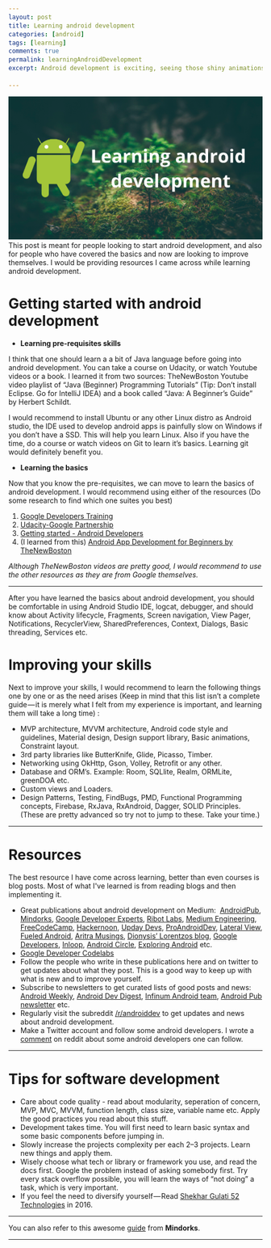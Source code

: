 ```yaml
---
layout: post
title: Learning android development
categories: [android]
tags: [learning]
comments: true
permalink: learningAndroidDevelopment
excerpt: Android development is exciting, seeing those shiny animations makes one smile. This post is meant for people looking to start android development, and also for people who have covered the basics and now are looking to improve themselves.

---
```


![Background photo by](/assets/postImages/learning_android_development.png)
This post is meant for people looking to start android development, and also for people who have covered the basics and now are looking to improve themselves.
I would be providing resources I came across while learning android development.

# Getting started with android development
- **Learning pre-requisites skills**

I think that one should learn a a bit of Java language before going into android development. You can take a course on Udacity, or watch Youtube videos or a book. I learned it from two sources: TheNewBoston Youtube video playlist of “Java (Beginner) Programming Tutorials” (Tip: Don’t install Eclipse. Go for IntelliJ IDEA) and a book called “Java: A Beginner’s Guide” by Herbert Schildt.

I would recommend to install Ubuntu or any other Linux distro as Android studio, the IDE used to develop android apps is painfully slow on Windows if you don’t have a SSD. This will help you learn Linux. Also if you have the time, do a course or watch videos on Git to learn it’s basics. Learning git would definitely benefit you.

- **Learning the basics**

Now that you know the pre-requisites, we can move to learn the basics of android development. I would recommend using either of the resources (Do some research to find which one suites you best)
1. [Google Developers Training](https://developers.google.com/training/)
2. [Udacity-Google Partnership](https://www.udacity.com/google)
3. [Getting started - Android Developers](https://developer.android.com/index.html) 
4. (I learned from this) [Android App Development for Beginners by TheNewBoston](https://www.youtube.com/playlist?list=PL6gx4Cwl9DGBsvRxJJOzG4r4k_zLKrnxl) 

*Although TheNewBoston videos are pretty good, I would recommend to use the other resources as they are from Google themselves.*

---

After you have learned the basics about android development, you should be comfortable in using Android Studio IDE, logcat, debugger, and should know about Activity lifecycle, Fragments, Screen navigation, View Pager, Notifications, RecyclerView, SharedPreferences, Context, Dialogs, Basic threading, Services etc.

# Improving your skills
Next to improve your skills, I would recommend to learn the following things one by one or as the need arises (Keep in mind that this list isn’t a complete guide — it is merely what I felt from my experience is important, and learning them will take a long time) :
* MVP architecture, MVVM architecture, Android code style and guidelines, Material design, Design support library, Basic animations, Constraint layout.
* 3rd party libraries like ButterKnife, Glide, Picasso, Timber.
* Networking using OkHttp, Gson, Volley, Retrofit or any other.
* Database and ORM’s. Example: Room, SQLlite, Realm, ORMLite, greenDOA etc.
* Custom views and Loaders.
* Design Patterns, Testing, FindBugs, PMD, Functional Programming concepts, Firebase, RxJava, RxAndroid, Dagger, SOLID Principles. (These are pretty advanced so try not to jump to these. Take your time.)

---

# Resources
The best resource I have come across learning, better than even courses is blog posts. Most of what I've learned is from reading blogs and then implementing it.
* Great publications about android development on Medium: 
[AndroidPub](https://android.jlelse.eu/), [Mindorks](https://mindorks.com/), [Google Developer Experts](https://medium.com/google-developer-experts), [Ribot Labs](https://labs.ribot.co.uk/), [Medium Engineering](https://medium.engineering/), [FreeCodeCamp](https://medium.freecodecamp.org/), [Hackernoon](https://hackernoon.com/), [Upday Devs](https://medium.com/upday-devs), [ProAndroidDev](https://proandroiddev.com/), [Lateral View](https://medium.com/lateral-view), [Fueled Android](https://medium.com/fueled-android), [Aritra Musings](https://blog.aritraroy.in/), [Dionysis’ Lorentzos blog](https://lorentzos.com/), [Google Developers](https://medium.com/google-developers), [Inloop](https://medium.com/inloop), [Android Circle](https://medium.com/android-circle), [Exploring Android](https://medium.com/exploring-android) etc.
* [Google Developer Codelabs](https://codelabs.developers.google.com/)
* Follow the people who write in these publications here and on twitter to get updates about what they post. This is a good way to keep up with what is new and to improve yourself. 
* Subscribe to newsletters to get curated lists of good posts and news:
[Android Weekly](http://androidweekly.net/), [Android Dev Digest](https://www.androiddevdigest.com/), [Infinum Android team](https://infinum.co/our-stuff), [Android Pub newsletter](https://android.jlelse.eu/) etc.
* Regularly visit the subreddit [/r/androiddev](https://www.reddit.com/r/androiddev/) to get updates and news about android development. 
* Make a Twitter account and follow some android developers. I wrote a [comment](https://www.reddit.com/r/androiddev/comments/6cawdz/which_android_developers_do_you_follow/dhvoayc/?context=0) on reddit about some android developers one can follow. 

---

# Tips for software development
* Care about code quality - read about modularity, seperation of concern, MVP, MVC, MVVM, function length, class size, variable name etc. Apply the good practices you read about this stuff.
* Development takes time. You will first need to learn basic syntax and some basic components before jumping in.
* Slowly increase the projects complexity per each 2–3 projects. Learn new things and apply them.
* Wisely choose what tech or library or framework you use, and read the docs first. Google the problem instead of asking somebody first. Try every stack overflow possible, you will learn the ways of “not doing” a task, which is very important.
* If you feel the need to diversify yourself — Read [Shekhar Gulati 52 Technologies](https://github.com/shekhargulati/52-technologies-in-2016) in 2016.



---

You can also refer to this awesome [guide](https://blog.mindorks.com/how-to-learn-android-development-f33dd6dba40d) from **Mindorks**.

---
